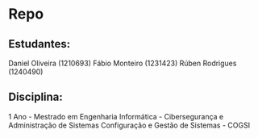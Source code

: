 # Repo

## Estudantes:
Daniel Oliveira (1210693)
Fábio Monteiro (1231423)
Rúben Rodrigues (1240490)

## Disciplina:
1 Ano - Mestrado em Engenharia Informática - Cibersegurança e Administração de Sistemas
	Configuração e Gestão de Sistemas - COGSI

